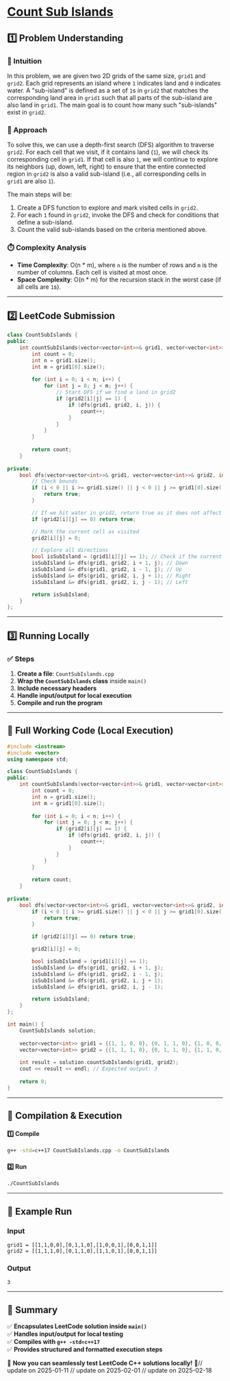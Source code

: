 # **[Count Sub Islands](https://leetcode.com/problems/count-sub-islands/description/)**  

## **1️⃣ Problem Understanding**  
### **📌 Intuition**  
In this problem, we are given two 2D grids of the same size, `grid1` and `grid2`. Each grid represents an island where `1` indicates land and `0` indicates water. A "sub-island" is defined as a set of `1`s in `grid2` that matches the corresponding land area in `grid1` such that all parts of the sub-island are also land in `grid1`. The main goal is to count how many such "sub-islands" exist in `grid2`.

### **🚀 Approach**  
To solve this, we can use a depth-first search (DFS) algorithm to traverse `grid2`. For each cell that we visit, if it contains land (`1`), we will check its corresponding cell in `grid1`. If that cell is also `1`, we will continue to explore its neighbors (up, down, left, right) to ensure that the entire connected region in `grid2` is also a valid sub-island (i.e., all corresponding cells in `grid1` are also `1`).

The main steps will be:
1. Create a DFS function to explore and mark visited cells in `grid2`.
2. For each `1` found in `grid2`, invoke the DFS and check for conditions that define a sub-island.
3. Count the valid sub-islands based on the criteria mentioned above.

### **⏱️ Complexity Analysis**  
- **Time Complexity**: O(n * m), where `n` is the number of rows and `m` is the number of columns. Each cell is visited at most once.  
- **Space Complexity**: O(n * m) for the recursion stack in the worst case (if all cells are `1`s).

---  

## **2️⃣ LeetCode Submission**  
```cpp
class CountSubIslands {
public:
    int countSubIslands(vector<vector<int>>& grid1, vector<vector<int>>& grid2) {
        int count = 0;
        int n = grid1.size();
        int m = grid1[0].size();
        
        for (int i = 0; i < n; i++) {
            for (int j = 0; j < m; j++) {
                // Start DFS if we find a land in grid2
                if (grid2[i][j] == 1) {
                    if (dfs(grid1, grid2, i, j)) {
                        count++;
                    }
                }
            }
        }
        
        return count;
    }
    
private:
    bool dfs(vector<vector<int>>& grid1, vector<vector<int>>& grid2, int i, int j) {
        // Check bounds
        if (i < 0 || i >= grid1.size() || j < 0 || j >= grid1[0].size()) {
            return true;
        }

        // If we hit water in grid2, return true as it does not affect sub-island condition
        if (grid2[i][j] == 0) return true;

        // Mark the current cell as visited
        grid2[i][j] = 0;

        // Explore all directions
        bool isSubIsland = (grid1[i][j] == 1); // Check if the current part is part of a sub-island
        isSubIsland &= dfs(grid1, grid2, i + 1, j); // Down
        isSubIsland &= dfs(grid1, grid2, i - 1, j); // Up
        isSubIsland &= dfs(grid1, grid2, i, j + 1); // Right
        isSubIsland &= dfs(grid1, grid2, i, j - 1); // Left

        return isSubIsland;
    }
};  
```  

---  

## **3️⃣ Running Locally**  
### **✅ Steps**  
1. **Create a file**: `CountSubIslands.cpp`  
2. **Wrap the `CountSubIslands` class** inside `main()`  
3. **Include necessary headers**  
4. **Handle input/output for local execution**  
5. **Compile and run the program**  

---  

## **📝 Full Working Code (Local Execution)**  
```cpp
#include <iostream>
#include <vector>
using namespace std;

class CountSubIslands {
public:
    int countSubIslands(vector<vector<int>>& grid1, vector<vector<int>>& grid2) {
        int count = 0;
        int n = grid1.size();
        int m = grid1[0].size();
        
        for (int i = 0; i < n; i++) {
            for (int j = 0; j < m; j++) {
                if (grid2[i][j] == 1) {
                    if (dfs(grid1, grid2, i, j)) {
                        count++;
                    }
                }
            }
        }
        
        return count;
    }
    
private:
    bool dfs(vector<vector<int>>& grid1, vector<vector<int>>& grid2, int i, int j) {
        if (i < 0 || i >= grid1.size() || j < 0 || j >= grid1[0].size()) {
            return true;
        }

        if (grid2[i][j] == 0) return true;

        grid2[i][j] = 0;

        bool isSubIsland = (grid1[i][j] == 1);
        isSubIsland &= dfs(grid1, grid2, i + 1, j);
        isSubIsland &= dfs(grid1, grid2, i - 1, j);
        isSubIsland &= dfs(grid1, grid2, i, j + 1);
        isSubIsland &= dfs(grid1, grid2, i, j - 1);

        return isSubIsland;
    }
};

int main() {
    CountSubIslands solution;
    
    vector<vector<int>> grid1 = {{1, 1, 0, 0}, {0, 1, 1, 0}, {1, 0, 0, 1}, {0, 0, 1, 1}};
    vector<vector<int>> grid2 = {{1, 1, 1, 0}, {0, 1, 1, 0}, {1, 1, 0, 1}, {0, 0, 1, 1}};
    
    int result = solution.countSubIslands(grid1, grid2);
    cout << result << endl; // Expected output: 3
    
    return 0;
}
```  

---  

## **🔧 Compilation & Execution**  
#### **1️⃣ Compile**  
```bash
g++ -std=c++17 CountSubIslands.cpp -o CountSubIslands
```  

#### **2️⃣ Run**  
```bash
./CountSubIslands
```  

---  

## **🎯 Example Run**  
### **Input**  
```
grid1 = [[1,1,0,0],[0,1,1,0],[1,0,0,1],[0,0,1,1]]
grid2 = [[1,1,1,0],[0,1,1,0],[1,1,0,1],[0,0,1,1]]
```  
### **Output**  
```
3
```  

---  

## **📌 Summary**  
✅ **Encapsulates LeetCode solution inside `main()`**  
✅ **Handles input/output for local testing**  
✅ **Compiles with `g++ -std=c++17`**  
✅ **Provides structured and formatted execution steps**  

🚀 **Now you can seamlessly test LeetCode C++ solutions locally!** 🚀// update on 2025-01-11
// update on 2025-02-01
// update on 2025-02-18
